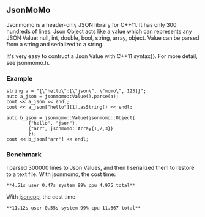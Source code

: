 ## JsonMoMo
Jsonmomo is a header-only JSON library for C++11.
It has only 300 hundreds of lines.
Json Object acts like a value which can represents any JSON Value: null, int, double, bool, string, array, object. Value can be parsed from a string and serialized to a string.

It's very easy to contruct a Json Value with C++11 syntax{}.
For more detail, see jsonmomo.h.



### Example
    string a = "{\"hello\":[\"json\", \"momo\", 123]}";
    auto a_json = jsonmomo::Value().parse(a);
    cout << a_json << endl;
    cout << a_json["hello"][1].asString() << endl;

    auto b_json = jsonmomo::Value(jsonmomo::Object{
            {"hello", "json"},
            {"arr", jsonmomo::Array{1,2,3}}
            });
    cout << b_json["arr"] << endl;

### Benchmark
I parsed 300000 lines to Json Values, and then I serialized them to restore to a text file.
With jsonmomo, the cost time:

    **4.51s user 0.47s system 99% cpu 4.975 total**
With [jsoncpp][1], the cost time:

    **11.12s user 0.55s system 99% cpu 11.667 total**
    


  [1]: https://github.com/open-source-parsers/jsoncpp
